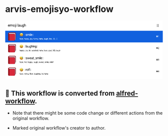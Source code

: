 # arvis-emojisyo-workflow

![thumbnail](./demo.png)

## 🔗 This workflow is converted from [alfred-workflow](https://github.com/progfay/alfred-emojisyo-workflow).

* Note that there might be some code change or different actions from the original workflow.

* Marked original workflow's creator to author.
